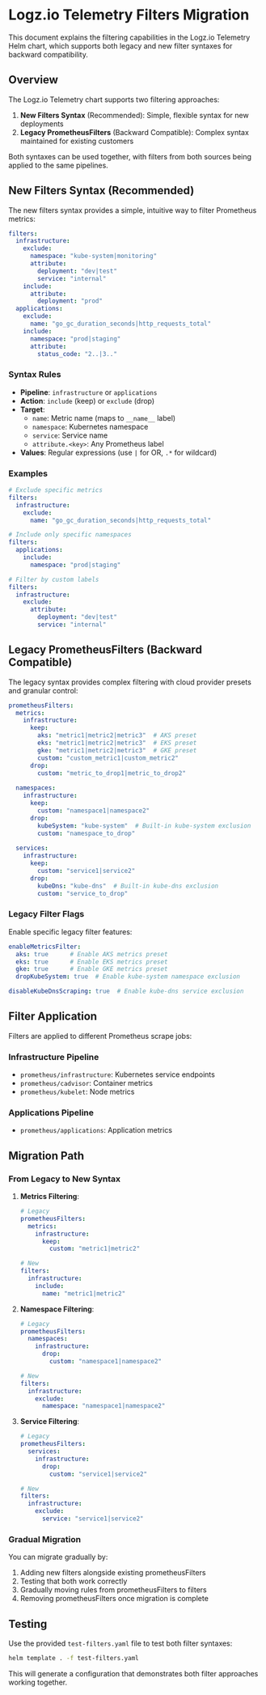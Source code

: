 # Logz.io Telemetry Filters Migration

This document explains the filtering capabilities in the Logz.io Telemetry Helm chart, which supports both legacy and new filter syntaxes for backward compatibility.

## Overview

The Logz.io Telemetry chart supports two filtering approaches:

1. **New Filters Syntax** (Recommended): Simple, flexible syntax for new deployments
2. **Legacy PrometheusFilters** (Backward Compatible): Complex syntax maintained for existing customers

Both syntaxes can be used together, with filters from both sources being applied to the same pipelines.

## New Filters Syntax (Recommended)

The new filters syntax provides a simple, intuitive way to filter Prometheus metrics:

```yaml
filters:
  infrastructure:
    exclude:
      namespace: "kube-system|monitoring"
      attribute:
        deployment: "dev|test"
        service: "internal"
    include:
      attribute:
        deployment: "prod"
  applications:
    exclude:
      name: "go_gc_duration_seconds|http_requests_total"
    include:
      namespace: "prod|staging"
      attribute:
        status_code: "2..|3.."
```

### Syntax Rules

- **Pipeline**: `infrastructure` or `applications`
- **Action**: `include` (keep) or `exclude` (drop)
- **Target**: 
  - `name`: Metric name (maps to `__name__` label)
  - `namespace`: Kubernetes namespace
  - `service`: Service name
  - `attribute.<key>`: Any Prometheus label
- **Values**: Regular expressions (use `|` for OR, `.*` for wildcard)

### Examples

```yaml
# Exclude specific metrics
filters:
  infrastructure:
    exclude:
      name: "go_gc_duration_seconds|http_requests_total"

# Include only specific namespaces
filters:
  applications:
    include:
      namespace: "prod|staging"

# Filter by custom labels
filters:
  infrastructure:
    exclude:
      attribute:
        deployment: "dev|test"
        service: "internal"
```

## Legacy PrometheusFilters (Backward Compatible)

The legacy syntax provides complex filtering with cloud provider presets and granular control:

```yaml
prometheusFilters:
  metrics:
    infrastructure:
      keep:
        aks: "metric1|metric2|metric3"  # AKS preset
        eks: "metric1|metric2|metric3"  # EKS preset
        gke: "metric1|metric2|metric3"  # GKE preset
        custom: "custom_metric1|custom_metric2"
      drop:
        custom: "metric_to_drop1|metric_to_drop2"
  
  namespaces:
    infrastructure:
      keep:
        custom: "namespace1|namespace2"
      drop:
        kubeSystem: "kube-system"  # Built-in kube-system exclusion
        custom: "namespace_to_drop"
  
  services:
    infrastructure:
      keep:
        custom: "service1|service2"
      drop:
        kubeDns: "kube-dns"  # Built-in kube-dns exclusion
        custom: "service_to_drop"
```

### Legacy Filter Flags

Enable specific legacy filter features:

```yaml
enableMetricsFilter:
  aks: true      # Enable AKS metrics preset
  eks: true      # Enable EKS metrics preset
  gke: true      # Enable GKE metrics preset
  dropKubeSystem: true  # Enable kube-system namespace exclusion

disableKubeDnsScraping: true  # Enable kube-dns service exclusion
```

## Filter Application

Filters are applied to different Prometheus scrape jobs:

### Infrastructure Pipeline
- `prometheus/infrastructure`: Kubernetes service endpoints
- `prometheus/cadvisor`: Container metrics
- `prometheus/kubelet`: Node metrics

### Applications Pipeline
- `prometheus/applications`: Application metrics

## Migration Path

### From Legacy to New Syntax

1. **Metrics Filtering**:
   ```yaml
   # Legacy
   prometheusFilters:
     metrics:
       infrastructure:
         keep:
           custom: "metric1|metric2"
   
   # New
   filters:
     infrastructure:
       include:
         name: "metric1|metric2"
   ```

2. **Namespace Filtering**:
   ```yaml
   # Legacy
   prometheusFilters:
     namespaces:
       infrastructure:
         drop:
           custom: "namespace1|namespace2"
   
   # New
   filters:
     infrastructure:
       exclude:
         namespace: "namespace1|namespace2"
   ```

3. **Service Filtering**:
   ```yaml
   # Legacy
   prometheusFilters:
     services:
       infrastructure:
         drop:
           custom: "service1|service2"
   
   # New
   filters:
     infrastructure:
       exclude:
         service: "service1|service2"
   ```

### Gradual Migration

You can migrate gradually by:

1. Adding new filters alongside existing prometheusFilters
2. Testing that both work correctly
3. Gradually moving rules from prometheusFilters to filters
4. Removing prometheusFilters once migration is complete

## Testing

Use the provided `test-filters.yaml` file to test both filter syntaxes:

```bash
helm template . -f test-filters.yaml
```

This will generate a configuration that demonstrates both filter approaches working together.
